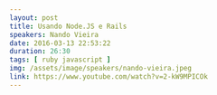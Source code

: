 ```yaml
---
layout: post
title: Usando Node.JS e Rails
speakers: Nando Vieira
date: 2016-03-13 22:53:22
duration: 26:30
tags: [ ruby javascript ]
img: /assets/image/speakers/nando-vieira.jpeg
link: https://www.youtube.com/watch?v=2-kW9MPICOk
---
```

